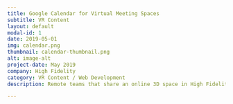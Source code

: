 ```yaml
---
title: Google Calendar for Virtual Meeting Spaces
subtitle: VR Content 
layout: default
modal-id: 1
date: 2019-05-01
img: calendar.png
thumbnail: calendar-thumbnail.png
alt: image-alt
project-date: May 2019
company: High Fidelity
category: VR Content / Web Development
description: Remote teams that share an online 3D space in High Fidelity need to be able to reserve rooms in their virtual space and see if a room is available, reserved, or otherwise occupied.  This application queries your company's Google Calendar for meeting rooms and appointments which are then displayed on posters in your virtual work environment that show the schedule for each room and who is currently using the room.  Setup is performed by your company's G Suite administrator or office manager though a simple app in High Fidelity.

---
```


